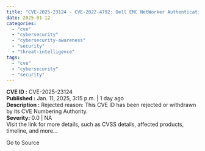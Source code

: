 ```yaml
---
title: "CVE-2025-23124 - CVE-2022-4792: Dell EMC NetWorker Authentication Bypass Vulnerability"
date: 2025-01-12
categories: 
  - "cve"
  - "cybersecurity"
  - "cybersecurity-awareness"
  - "security"
  - "threat-intelligence"
tags: 
  - "cve"
  - "cybersecurity"
  - "security"
---
```


**CVE ID :** CVE-2025-23124  
**Published :** Jan. 11, 2025, 3:15 p.m. | 1 day ago  
**Description :** Rejected reason: This CVE ID has been rejected or withdrawn by its CVE Numbering Authority.  
**Severity:** 0.0 | NA  
Visit the link for more details, such as CVSS details, affected products, timeline, and more...

Go to Source

